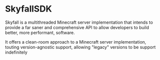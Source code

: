 # SkyfallSDK

Skyfall is a multithreaded Minecraft server implementation that intends to provide a far saner and comprehensive API to 
allow developers to build better, more performant, software.

It offers a clean-room approach to a Minecraft server implementation, touting version-agnostic support, allowing "legacy"
versions to be support indefinitely